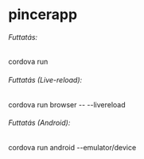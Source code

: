 # pincerapp

###### Futtatás:
cordova run <platform>

###### Futtatás (Live-reload):
cordova run browser -- --livereload

###### Futtatás (Android):
cordova run android --emulator/device
